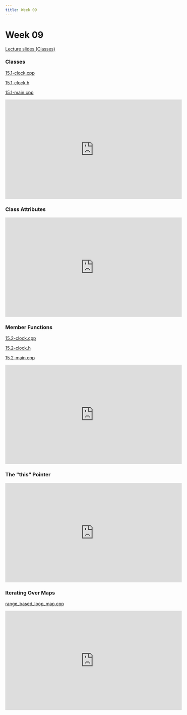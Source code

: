 ```yaml
---
title: Week 09
---
```


# Week 09

[Lecture slides (Classes)](https://docs.google.com/presentation/d/1WHKZfLmcJ1lbd-94K6ExglMLiRdk_kR-a210tfGpLBY/edit?usp=sharing)

### Classes

[15.1-clock.cpp](week09/15.1-clock.cpp)

[15.1-clock.h](week09/15.1-clock.h)

[15.1-main.cpp](week09/15.1-main.cpp)

<div align="center">
<iframe width="560" height="315" src="https://www.youtube.com/embed/G9L6IIGCeOE" frameborder="0" allow="accelerometer; autoplay; clipboard-write; encrypted-media; gyroscope; picture-in-picture" allowfullscreen></iframe>
</div>

### Class Attributes

<div align="center">
<iframe width="560" height="315" src="https://www.youtube.com/embed/9DSz6Q7WTWE" frameborder="0" allow="accelerometer; autoplay; clipboard-write; encrypted-media; gyroscope; picture-in-picture" allowfullscreen></iframe>
</div>

### Member Functions

[15.2-clock.cpp](week09/15.2-clock.cpp)

[15.2-clock.h](week09/15.2-clock.h)

[15.2-main.cpp](week09/15.2-main.cpp)

<div align="center">
<iframe width="560" height="315" src="https://www.youtube.com/embed/6OOiJTIMEuI" frameborder="0" allow="accelerometer; autoplay; clipboard-write; encrypted-media; gyroscope; picture-in-picture" allowfullscreen></iframe>
</div>

### The "this" Pointer

<div align="center">
<iframe width="560" height="315" src="https://www.youtube.com/embed/s2EPT3TEqV4" frameborder="0" allow="accelerometer; autoplay; clipboard-write; encrypted-media; gyroscope; picture-in-picture" allowfullscreen></iframe>
</div>

### Iterating Over Maps

[range_based_loop_map.cpp](week09/range_based_loop_map.cpp)

<div align="center">
<iframe width="560" height="315" src="https://www.youtube.com/embed/4AHW0EWZ5so" frameborder="0" allow="accelerometer; autoplay; clipboard-write; encrypted-media; gyroscope; picture-in-picture" allowfullscreen></iframe>
</div>